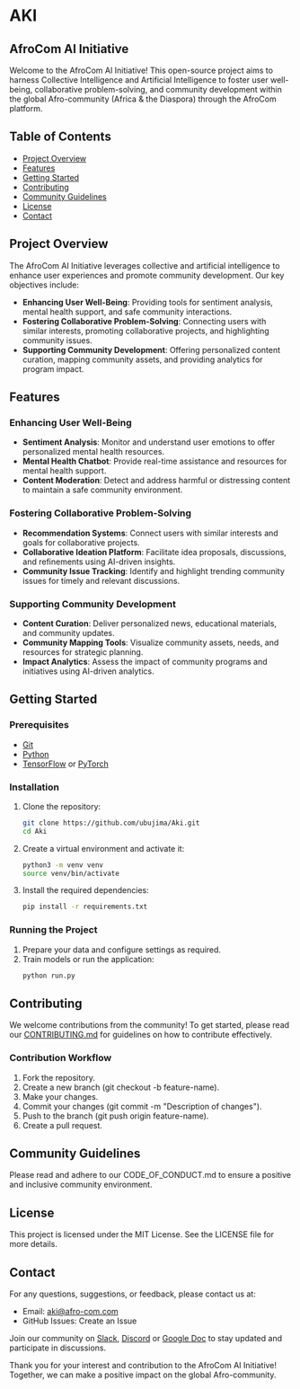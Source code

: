 # AKI
## AfroCom AI Initiative

Welcome to the AfroCom AI Initiative! This open-source project aims to harness Collective Intelligence and Artificial Intelligence to foster user well-being, collaborative problem-solving, and community development within the global Afro-community (Africa & the Diaspora) through the AfroCom platform.

## Table of Contents
- [Project Overview](#project-overview)
- [Features](#features)
- [Getting Started](#getting-started)
- [Contributing](#contributing)
- [Community Guidelines](#community-guidelines)
- [License](#license)
- [Contact](#contact)

## Project Overview

The AfroCom AI Initiative leverages collective and artificial intelligence to enhance user experiences and promote community development. 
Our key objectives include:

- **Enhancing User Well-Being**: Providing tools for sentiment analysis, mental health support, and safe community interactions.
- **Fostering Collaborative Problem-Solving**: Connecting users with similar interests, promoting collaborative projects, and highlighting community issues.
- **Supporting Community Development**: Offering personalized content curation, mapping community assets, and providing analytics for program impact.

## Features

### Enhancing User Well-Being
- **Sentiment Analysis**: Monitor and understand user emotions to offer personalized mental health resources.
- **Mental Health Chatbot**: Provide real-time assistance and resources for mental health support.
- **Content Moderation**: Detect and address harmful or distressing content to maintain a safe community environment.

### Fostering Collaborative Problem-Solving
- **Recommendation Systems**: Connect users with similar interests and goals for collaborative projects.
- **Collaborative Ideation Platform**: Facilitate idea proposals, discussions, and refinements using AI-driven insights.
- **Community Issue Tracking**: Identify and highlight trending community issues for timely and relevant discussions.

### Supporting Community Development
- **Content Curation**: Deliver personalized news, educational materials, and community updates.
- **Community Mapping Tools**: Visualize community assets, needs, and resources for strategic planning.
- **Impact Analytics**: Assess the impact of community programs and initiatives using AI-driven analytics.

## Getting Started

### Prerequisites
- [Git](https://git-scm.com/)
- [Python](https://www.python.org/)
- [TensorFlow](https://www.tensorflow.org/) or [PyTorch](https://pytorch.org/)

### Installation
1. Clone the repository:
   ```bash
   git clone https://github.com/ubujima/Aki.git
   cd Aki

2. Create a virtual environment and activate it:
   ```bash
   python3 -m venv venv
   source venv/bin/activate

3. Install the required dependencies:
   ```bash
   pip install -r requirements.txt

### Running the Project
1. Prepare your data and configure settings as required.
2. Train models or run the application:
   ```bash
   python run.py

## Contributing
We welcome contributions from the community! To get started, please read our [CONTRIBUTING.md](CONTRIBUTING.md) for guidelines on how to contribute effectively.

### Contribution Workflow
1. Fork the repository.
2. Create a new branch (git checkout -b feature-name).
3. Make your changes.
4. Commit your changes (git commit -m "Description of changes").
5. Push to the branch (git push origin feature-name).
6. Create a pull request.

## Community Guidelines
Please read and adhere to our CODE_OF_CONDUCT.md to ensure a positive and inclusive community environment.

## License
This project is licensed under the MIT License. See the LICENSE file for more details.

## Contact
For any questions, suggestions, or feedback, please contact us at:

- Email: aki@afro-com.com
- GitHub Issues: Create an Issue

Join our community on [Slack](https://join.slack.com/t/afrocom-aki/shared_invite/zt-2jod3gehx-mWKfdZsSMFHPzpf0XF6c0A), [Discord](https://discord.gg/paa6g4SM2C) or [Google Doc](https://docs.google.com/document/d/19ING4nTiF3RLNzbiYm2-JcAzGhmVC3dparnDpbLL0zQ/edit?usp=sharing) to stay updated and participate in discussions.

Thank you for your interest and contribution to the AfroCom AI Initiative! Together, we can make a positive impact on the global Afro-community.


  
